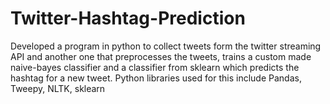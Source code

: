# Twitter-Hashtag-Prediction
Developed a program in python to collect tweets form the twitter streaming API and another one that preprocesses the tweets, trains a custom made naive-bayes classifier and a classifier from sklearn which predicts the hashtag for a new tweet. Python libraries used for this include Pandas, Tweepy, NLTK, sklearn
